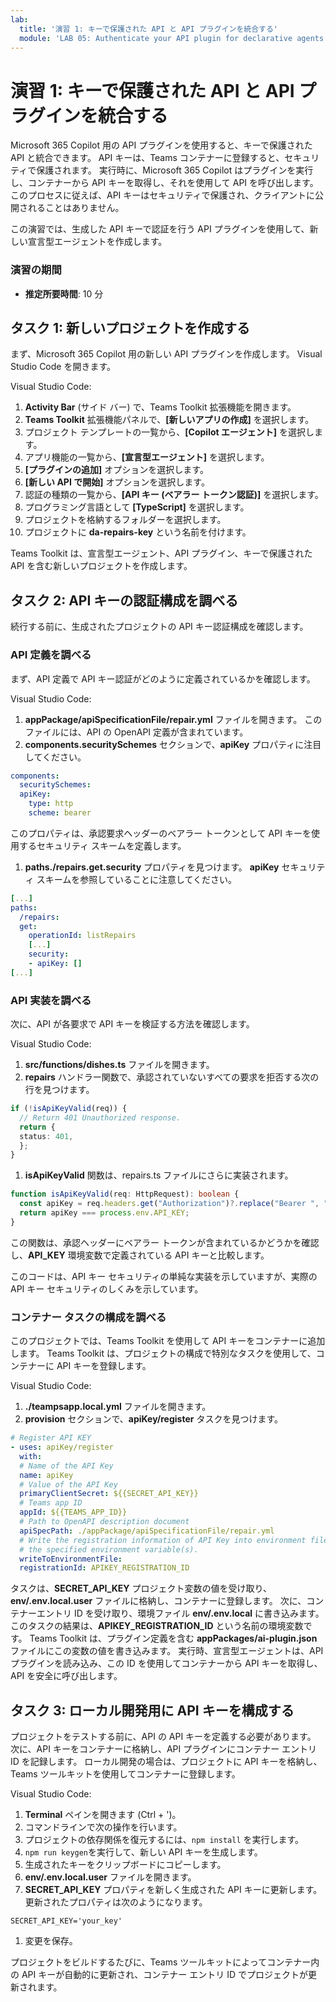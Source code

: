 ```yaml
---
lab:
  title: '演習 1: キーで保護された API と API プラグインを統合する'
  module: 'LAB 05: Authenticate your API plugin for declarative agents with secured APIs'
---
```


# 演習 1: キーで保護された API と API プラグインを統合する

Microsoft 365 Copilot 用の API プラグインを使用すると、キーで保護された API と統合できます。 API キーは、Teams コンテナーに登録すると、セキュリティで保護されます。 実行時に、Microsoft 365 Copilot はプラグインを実行し、コンテナーから API キーを取得し、それを使用して API を呼び出します。 このプロセスに従えば、API キーはセキュリティで保護され、クライアントに公開されることはありません。

この演習では、生成した API キーで認証を行う API プラグインを使用して、新しい宣言型エージェントを作成します。

### 演習の期間

- **推定所要時間**: 10 分

## タスク 1: 新しいプロジェクトを作成する

まず、Microsoft 365 Copilot 用の新しい API プラグインを作成します。 Visual Studio Code を開きます。

Visual Studio Code:

1. **Activity Bar** (サイド バー) で、Teams Toolkit 拡張機能を開きます。
1. **Teams Toolkit** 拡張機能パネルで、**[新しいアプリの作成]** を選択します。
1. プロジェクト テンプレートの一覧から、**[Copilot エージェント]** を選択します。
1. アプリ機能の一覧から、**[宣言型エージェント]** を選択します。
1. **[プラグインの追加]** オプションを選択します。
1. **[新しい API で開始]** オプションを選択します。
1. 認証の種類の一覧から、**[API キー (ベアラー トークン認証)]** を選択します。
1. プログラミング言語として **[TypeScript]** を選択します。
1. プロジェクトを格納するフォルダーを選択します。
1. プロジェクトに **da-repairs-key** という名前を付けます。

Teams Toolkit は、宣言型エージェント、API プラグイン、キーで保護された API を含む新しいプロジェクトを作成します。

## タスク 2: API キーの認証構成を調べる

続行する前に、生成されたプロジェクトの API キー認証構成を確認します。

### API 定義を調べる

まず、API 定義で API キー認証がどのように定義されているかを確認します。

Visual Studio Code:

1. **appPackage/apiSpecificationFile/repair.yml** ファイルを開きます。 このファイルには、API の OpenAPI 定義が含まれています。
1. **components.securitySchemes** セクションで、**apiKey** プロパティに注目してください。

  ```yml
  components:
    securitySchemes:
    apiKey:
      type: http
      scheme: bearer
  ```

  このプロパティは、承認要求ヘッダーのベアラー トークンとして API キーを使用するセキュリティ スキームを定義します。

1. **paths./repairs.get.security** プロパティを見つけます。 **apiKey** セキュリティ スキームを参照していることに注意してください。

  ```yml
  [...]
  paths:
    /repairs:
    get:
      operationId: listRepairs
      [...]
      security:
      - apiKey: []
  [...] 
  ```

### API 実装を調べる

次に、API が各要求で API キーを検証する方法を確認します。

Visual Studio Code:

1. **src/functions/dishes.ts** ファイルを開きます。
1. **repairs** ハンドラー関数で、承認されていないすべての要求を拒否する次の行を見つけます。

  ```typescript
  if (!isApiKeyValid(req)) {
    // Return 401 Unauthorized response.
    return {
    status: 401,
    };
  } 
  ```

1. **isApiKeyValid** 関数は、repairs.ts ファイルにさらに実装されます。

  ```typescript
  function isApiKeyValid(req: HttpRequest): boolean {
    const apiKey = req.headers.get("Authorization")?.replace("Bearer ", "").trim();
    return apiKey === process.env.API_KEY;
  }
  ```

  この関数は、承認ヘッダーにベアラー トークンが含まれているかどうかを確認し、**API_KEY** 環境変数で定義されている API キーと比較します。

このコードは、API キー セキュリティの単純な実装を示していますが、実際の API キー セキュリティのしくみを示しています。

### コンテナー タスクの構成を調べる

このプロジェクトでは、Teams Toolkit を使用して API キーをコンテナーに追加します。 Teams Toolkit は、プロジェクトの構成で特別なタスクを使用して、コンテナーに API キーを登録します。

Visual Studio Code:

1. **./teampsapp.local.yml** ファイルを開きます。
1. **provision** セクションで、**apiKey/register** タスクを見つけます。

  ```yml
  # Register API KEY
  - uses: apiKey/register
    with:
    # Name of the API Key
    name: apiKey
    # Value of the API Key
    primaryClientSecret: ${{SECRET_API_KEY}}
    # Teams app ID
    appId: ${{TEAMS_APP_ID}}
    # Path to OpenAPI description document
    apiSpecPath: ./appPackage/apiSpecificationFile/repair.yml
    # Write the registration information of API Key into environment file for
    # the specified environment variable(s).
    writeToEnvironmentFile:
    registrationId: APIKEY_REGISTRATION_ID
  ```

  タスクは、**SECRET_API_KEY** プロジェクト変数の値を受け取り、**env/.env.local.user** ファイルに格納し、コンテナーに登録します。 次に、コンテナーエントリ ID を受け取り、環境ファイル **env/.env.local** に書き込みます。 このタスクの結果は、**APIKEY_REGISTRATION_ID** という名前の環境変数です。 Teams Toolkit は、プラグイン定義を含む **appPackages/ai-plugin.json** ファイルにこの変数の値を書き込みます。 実行時、宣言型エージェントは、API プラグインを読み込み、この ID を使用してコンテナーから API キーを取得し、API を安全に呼び出します。

## タスク 3: ローカル開発用に API キーを構成する

プロジェクトをテストする前に、API の API キーを定義する必要があります。 次に、API キーをコンテナーに格納し、API プラグインにコンテナー エントリ ID を記録します。 ローカル開発の場合は、プロジェクトに API キーを格納し、Teams ツールキットを使用してコンテナーに登録します。

Visual Studio Code:

1. **Terminal** ペインを開きます (Ctrl + ')。
1. コマンドラインで次の操作を行います。
  1. プロジェクトの依存関係を復元するには、`npm install` を実行します。
  1. `npm run keygen`を実行して、新しい API キーを生成します。
  1. 生成されたキーをクリップボードにコピーします。
1. **env/.env.local.user** ファイルを開きます。
1. **SECRET_API_KEY** プロパティを新しく生成された API キーに更新します。 更新されたプロパティは次のようになります。

  ```text
  SECRET_API_KEY='your_key'
  ```

1. 変更を保存。

プロジェクトをビルドするたびに、Teams ツールキットによってコンテナー内の API キーが自動的に更新され、コンテナー エントリ ID でプロジェクトが更新されます。